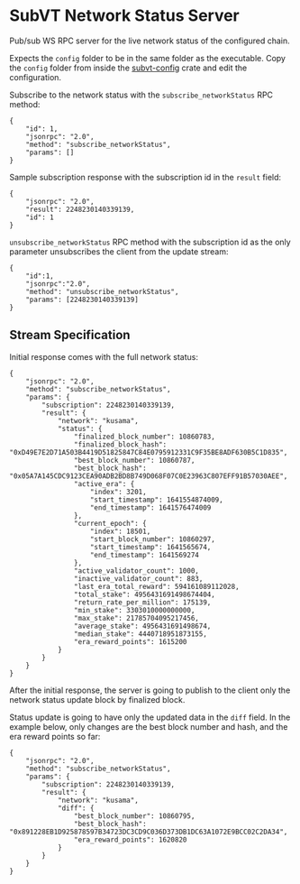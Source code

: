# SubVT Network Status Server

Pub/sub WS RPC server for the live network status of the configured chain.

Expects the `config` folder to be in the same folder as the executable.
Copy the `config` folder from inside the [subvt-config](../subvt-config) crate and edit the configuration.

Subscribe to the network status with the  `subscribe_networkStatus` RPC method:

```
{
    "id": 1,
    "jsonrpc": "2.0",
    "method": "subscribe_networkStatus",
    "params": []
}
```

Sample subscription response with the subscription id in the `result` field:
```
{
    "jsonrpc": "2.0",
    "result": 2248230140339139,
    "id": 1
}
```

`unsubscribe_networkStatus` RPC method with the subscription id as the only parameter unsubscribes the client from
the update stream:

```
{
    "id":1,
    "jsonrpc":"2.0",
    "method": "unsubscribe_networkStatus",
    "params": [2248230140339139]
}
```

## Stream Specification

Initial response comes with the full network status:

```
{
    "jsonrpc": "2.0",
    "method": "subscribe_networkStatus",
    "params": {
        "subscription": 2248230140339139,
        "result": {
            "network": "kusama",
            "status": {
                "finalized_block_number": 10860783,
                "finalized_block_hash": "0xD49E7E2D71A503B4419D51825847C84E0795912331C9F35BE8ADF630B5C1D835",
                "best_block_number": 10860787,
                "best_block_hash": "0x05A7A145CDC9123CEA90ADB2BD8B749D068F07C0E23963C807EFF91B57030AEE",
                "active_era": {
                    "index": 3201,
                    "start_timestamp": 1641554874009,
                    "end_timestamp": 1641576474009
                },
                "current_epoch": {
                    "index": 18501,
                    "start_block_number": 10860297,
                    "start_timestamp": 1641565674,
                    "end_timestamp": 1641569274
                },
                "active_validator_count": 1000,
                "inactive_validator_count": 883,
                "last_era_total_reward": 594161089112028,
                "total_stake": 4956431691498674404,
                "return_rate_per_million": 175139,
                "min_stake": 3303010000000000,
                "max_stake": 21785704095217456,
                "average_stake": 4956431691498674,
                "median_stake": 4440718951873155,
                "era_reward_points": 1615200
            }
        }
    }
}
```

After the initial response, the server is going to publish to the client only the network status update block by
finalized block.

Status update is going to have only the updated data in the `diff` field. In the example below, only changes are
the best block number and hash, and the era reward points so far:

```
{
    "jsonrpc": "2.0",
    "method": "subscribe_networkStatus",
    "params": {
        "subscription": 2248230140339139,
        "result": {
            "network": "kusama",
            "diff": {
                "best_block_number": 10860795,
                "best_block_hash": "0x891228EB1D925878597B34723DC3CD9C036D373DB1DC63A1072E9BCC02C2DA34",
                "era_reward_points": 1620820
            }
        }
    }
}
```